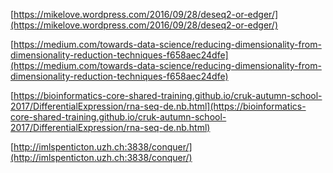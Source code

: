 [https://mikelove.wordpress.com/2016/09/28/deseq2-or-edger/](https://mikelove.wordpress.com/2016/09/28/deseq2-or-edger/)

[https://medium.com/towards-data-science/reducing-dimensionality-from-dimensionality-reduction-techniques-f658aec24dfe](https://medium.com/towards-data-science/reducing-dimensionality-from-dimensionality-reduction-techniques-f658aec24dfe)

[https://bioinformatics-core-shared-training.github.io/cruk-autumn-school-2017/DifferentialExpression/rna-seq-de.nb.html](https://bioinformatics-core-shared-training.github.io/cruk-autumn-school-2017/DifferentialExpression/rna-seq-de.nb.html)

[http://imlspenticton.uzh.ch:3838/conquer/](http://imlspenticton.uzh.ch:3838/conquer/)



